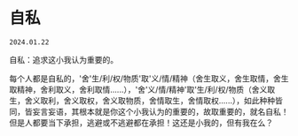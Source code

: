 # 自私
`2024.01.22`

自私：追求这小我认为重要的。

每个人都是自私的，'舍'生/利/权/物质'取'义/情/精神（舍生取义，舍生取情，舍生取精神，舍利取义，舍利取情......），'舍'义/情/精神'取'生/利/权/物质（舍义取生，舍义取利，舍义取权，舍义取物质，舍情取生，舍情取权......），如此种种皆同，皆妄言妄语，其根本就是你这个小我认为的重要的，故取重要的，就名自私！但是人都要当下承担，逃避或不逃避都在承担！这还是小我的，但有我在么？
